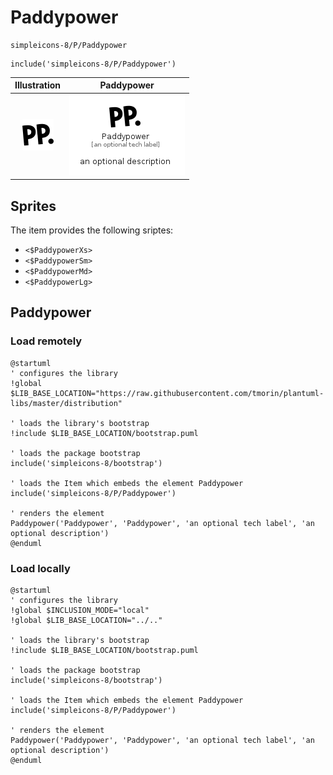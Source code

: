 # Paddypower


```text
simpleicons-8/P/Paddypower
```

```text
include('simpleicons-8/P/Paddypower')
```



| Illustration | Paddypower |
| :---: | :---: |
| ![illustration for Illustration](../../simpleicons-8/P/Paddypower.png) | ![illustration for Paddypower](../../simpleicons-8/P/Paddypower.Local.png) |



## Sprites
The item provides the following sriptes:

- `<$PaddypowerXs>`
- `<$PaddypowerSm>`
- `<$PaddypowerMd>`
- `<$PaddypowerLg>`





## Paddypower

### Load remotely
```plantuml
@startuml
' configures the library
!global $LIB_BASE_LOCATION="https://raw.githubusercontent.com/tmorin/plantuml-libs/master/distribution"

' loads the library's bootstrap
!include $LIB_BASE_LOCATION/bootstrap.puml

' loads the package bootstrap
include('simpleicons-8/bootstrap')

' loads the Item which embeds the element Paddypower
include('simpleicons-8/P/Paddypower')

' renders the element
Paddypower('Paddypower', 'Paddypower', 'an optional tech label', 'an optional description')
@enduml
```

### Load locally
```plantuml
@startuml
' configures the library
!global $INCLUSION_MODE="local"
!global $LIB_BASE_LOCATION="../.."

' loads the library's bootstrap
!include $LIB_BASE_LOCATION/bootstrap.puml

' loads the package bootstrap
include('simpleicons-8/bootstrap')

' loads the Item which embeds the element Paddypower
include('simpleicons-8/P/Paddypower')

' renders the element
Paddypower('Paddypower', 'Paddypower', 'an optional tech label', 'an optional description')
@enduml
```


